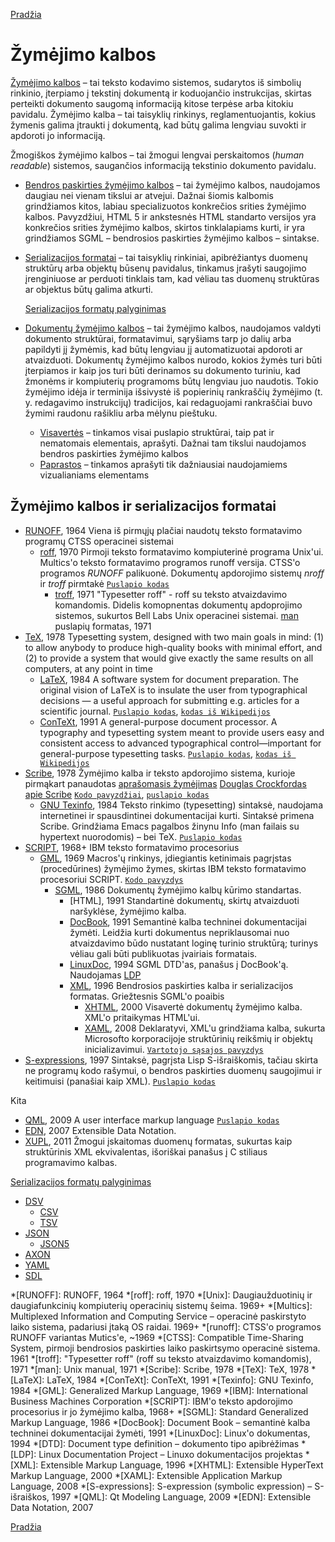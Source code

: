 <!-- markdownlint-disable-next-line MD041 -->
[Pradžia](../index.md)

<style>
    img {
        background-color: white !important;
        height: 1rem;
    }
</style>

# Žymėjimo kalbos

[Žymėjimo kalbos](https://en.wikipedia.org/wiki/Markup_language) – tai teksto kodavimo sistemos, sudarytos iš simbolių rinkinio, įterpiamo į tekstinį dokumentą ir koduojančio instrukcijas, skirtas perteikti dokumento saugomą informaciją kitose terpėse arba kitokiu pavidalu. Žymėjimo kalba – tai taisyklių rinkinys, reglamentuojantis, kokius žymenis galima įtraukti į dokumentą, kad būtų galima lengviau suvokti ir apdoroti jo informaciją.

Žmogiškos žymėjimo kalbos – tai žmogui lengvai perskaitomos (*human readable*) sistemos, saugančios informaciją tekstinio dokumento pavidalu.

* [Bendros paskirties žymėjimo kalbos](https://en.wikipedia.org/wiki/General-purpose_markup_language) – tai žymėjimo kalbos, naudojamos daugiau nei vienam tikslui ar atvejui. Dažnai šiomis kalbomis grindžiamos kitos, labiau specializuotos konkrečios srities žymėjimo kalbos. Pavyzdžiui, HTML 5 ir ankstesnės HTML standarto versijos yra konkrečios srities žymėjimo kalbos, skirtos tinklalapiams kurti, ir yra grindžiamos SGML – bendrosios paskirties žymėjimo kalbos – sintakse.

* [Serializacijos formatai](https://en.wikipedia.org/wiki/Serialization#Serialization_formats) – tai taisyklių rinkiniai, apibrėžiantys duomenų struktūrų arba objektų būsenų pavidalus, tinkamus įrašyti saugojimo įrenginiuose ar perduoti tinklais tam, kad vėliau tas duomenų struktūras ar objektus būtų galima atkurti.
  
    [Serializacijos formatų palyginimas](https://en.wikipedia.org/wiki/Comparison_of_data-serialization_formats)

* [Dokumentų žymėjimo kalbos](https://en.wikipedia.org/wiki/List_of_document_markup_languages) – tai žymėjimo kalbos, naudojamos valdyti dokumento struktūrai, formatavimui, sąryšiams tarp jo dalių arba papildyti jį žymėmis, kad būtų lengviau jį automatizuotai apdoroti ar atvaizduoti. Dokumentų žymėjimo kalbos nurodo, kokios žymės turi būti įterpiamos ir kaip jos turi būti derinamos su dokumento turiniu, kad žmonėms ir kompiuterių programoms būtų lengviau juo naudotis. Tokio žymėjimo idėja ir terminija išsivystė iš popierinių rankraščių žymėjimo (t. y. redagavimo instrukcijų) tradicijos, kai redaguojami rankraščiai buvo žymimi raudonu rašikliu arba mėlynu pieštuku.
  * [Visavertės](index-full.md) – tinkamos visai puslapio struktūrai, taip pat ir nematomais elementais, aprašyti. Dažnai tam tikslui naudojamos bendros paskirties žymėjimo kalbos
  * [Paprastos](index-lightweight.md) – tinkamos aprašyti tik dažniausiai naudojamiems vizualianiams elementams

## Žymėjimo kalbos ir serializacijos formatai

* [RUNOFF][wiki:runoff], 1964
    Viena iš pirmųjų plačiai naudotų teksto formatavimo programų CTSS operacinei sistemai
  * [roff][wiki:roff], 1970
    Pirmoji teksto formatavimo kompiuterinė programa Unix'ui. Multics'o teksto formatavimo programos runoff versija. CTSS'o programos *RUNOFF* palikuonė. Dokumentų apdorojimo sistemų *nroff* ir *troff* pirmtakė
    [`Puslapio kodas`][page:roff]
    * [troff][wiki:troff], 1971
    "Typesetter roff" - roff su teksto atvaizdavimo komandomis. Didelis komopnentas dokumentų apdoprojimo sistemos, sukurtos Bell Labs Unix operacinei sistemai.
    [man][wiki:man] puslapių formatas, 1971
* [TeX][wiki:tex], 1978
    Typesetting system, designed with two main goals in mind: (1) to allow anybody to produce high-quality books with minimal effort, and (2) to provide a system that would give exactly the same results on all computers, at any point in time
  * [LaTeX][wiki:latex], 1984
    A software system for document preparation. The original vision of LaTeX is to insulate the user from typographical decisions — a useful approach for submitting e.g. articles for a scientific journal.
    [`Puslapio kodas`][page:latex], [`kodas iš Wikipedijos`][wiki-page:latex]
  * [ConTeXt][wiki:context], 1991
    A general-purpose document processor. A typography and typesetting system meant to provide users easy and consistent access to advanced typographical control—important for general-purpose typesetting tasks.
    [`Puslapio kodas`][page:context], [`kodas iš Wikipedijos`][wiki-page:context]
* [Scribe][wiki:scribe], 1978
    Žymėjimo kalba ir teksto apdorojimo sistema, kurioje pirmąkart panaudotas [aprašomasis žymėjimas][wiki:descr-markup]
    [Douglas Crockfordas apie Scribe][cite:crock]
    [`Kodo pavyzdžiai`][sample:scribe], [`puslapio kodas`][page:scribe]
  * [GNU Texinfo][wiki:texinfo], 1984
      Teksto rinkimo (typesetting) sintaksė, naudojama internetinei ir spausdintinei dokumentacijai kurti. Sintaksė primena Scribe. Grindžiama Emacs pagalbos žinynu Info (man failais su hypertext nuorodomis) – bei TeX.
      [`Puslapio kodas`][page:texinfo]
* [SCRIPT][wiki:script], 1968+
    IBM teksto formatavimo procesorius
  * [GML][wiki:gml], 1969
      Macros'ų rinkinys, įdiegiantis ketinimais pagrįstas (procedūrines) žymėjimo žymes, skirtas IBM teksto formatavimo procesoriui SCRIPT.
      [`Kodo pavyzdys`][sample:gml]
    * [SGML][wiki:sgml], 1986
        Dokumentų žymėjimo kalbų kūrimo standartas.
      * [HTML], 1991
        Standartinė dokumentų, skirtų atvaizduoti naršyklėse, žymėjimo kalba.
      * [DocBook][wiki:docbook], 1991
        Semantinė kalba techninei dokumentacijai žymėti. Leidžia kurti dokumentus nepriklausomai nuo atvaizdavimo būdo nustatant loginę turinio struktūrą; turinys vėliau gali būti publikuotas įvairiais formatais.
      * [LinuxDoc][wiki:linuxdoc], 1994
        SGML DTD'as, panašus į DocBook'ą. Naudojamas [LDP][wiki:ldp]
      * [XML][wiki:xml], 1996
        Bendrosios paskirties kalba ir serializacijos formatas. Griežtesnis SGML'o poaibis
        * [XHTML][wiki:xhtml], 2000
          Visavertė dokumentų žymėjimo kalba. XML'o pritaikymas HTML'ui.
        * [XAML][wiki:xaml], 2008
          Deklaratyvi, XML'u grindžiama kalba, sukurta Microsofto korporacijoje struktūrinių reikšmių ir objektų inicializavimui.
          [`Vartotojo sąsajos pavyzdys`][ui-sample:xaml]
* [S-expressions][wiki:s-exp], 1997
    Sintaksė, pagrįsta Lisp S-išraiškomis, tačiau skirta ne programų kodo rašymui, o bendros paskirties duomenų saugojimui ir keitimuisi (panašiai kaip XML).
    [`Puslapio kodas`][page:s-exp]

Kita

* [QML][wiki:qml], 2009
    A user interface markup language
    [`Puslapio kodas`][page:qml]
* [EDN][wiki:edn], 2007
    Extensible Data Notation.
* [XUPL][home:xupl], 2011
    Žmogui įskaitomas duomenų formatas, sukurtas kaip struktūrinis XML ekvivalentas, išoriškai panašus į C stiliaus programavimo kalbas.

[Serializacijos formatų palyginimas](https://en.wikipedia.org/wiki/Comparison_of_data-serialization_formats)

* [DSV](https://en.wikipedia.org/wiki/Delimiter-separated_values)
  * [CSV](https://en.wikipedia.org/wiki/Comma-separated_values)
  * [TSV](https://en.wikipedia.org/wiki/Tab-separated_values)
* [JSON](https://www.json.org/json-en.html)
  * [JSON5](https://json5.org/)
* [AXON](https://pyaxon.readthedocs.io/en/latest/)
* [YAML](https://yaml.org/spec/1.2.2/)
* [SDL](https://sdlang.org/)

[cite:crock]: <https://nofluffjuststuff.com/blog/douglas_crockford/2007/06/scribe>
[home:xupl]: <https://github.com/uplang/xupl/wiki>
[page:context]: <page/page-context.md>
[page:latex]: <page/page-latex.md>
[page:qml]: <page/page-qml.md>
[page:roff]: <page/page-roff.md>
[page:s-exp]: <page/page-sexp.md>
[page:scribe]: <page/page-scribe.md>
[page:texinfo]: <page/page-texinfo.md>
[sample:gml]: <misc/sample-gml.md>
[sample:scribe]: <misc/sample-scribe.md>
[ui-sample:xaml]: <data-series/ui-data-xaml.md>
[wiki-page:context]: <page/wiki-context.md>
[wiki-page:latex]: <page/wiki-latex.md>
[wiki:context]: <https://en.wikipedia.org/wiki/ConTeXt>
[wiki:descr-markup]: <https://en.wikipedia.org/wiki/Markup_language#Descriptive_markup>
[wiki:docbook]: <https://en.wikipedia.org/wiki/DocBook>
[wiki:edn]: <https://en.wikipedia.org/wiki/Clojure#Extensible_Data_Notation>
[wiki:gml]: <https://en.wikipedia.org/wiki/IBM_Generalized_Markup_Language>
[wiki:latex]: <https://en.wikipedia.org/wiki/LaTeX>
[wiki:ldp]: <https://en.wikipedia.org/wiki/Linux_Documentation_Project>
[wiki:linuxdoc]: <https://en.wikipedia.org/wiki/LinuxDoc>
[wiki:man]: <https://en.wikipedia.org/wiki/Man_page>
[wiki:qml]: <https://en.wikipedia.org/wiki/QML>
[wiki:roff]: <https://en.wikipedia.org/wiki/Roff_(software)>
[wiki:runoff]: <https://en.wikipedia.org/wiki/TYPSET_and_RUNOFF>
[wiki:s-exp]: <https://en.wikipedia.org/wiki/S-expression>
[wiki:scribe]: <https://en.wikipedia.org/wiki/Scribe_(markup_language)>
[wiki:script]: <https://en.wikipedia.org/wiki/SCRIPT_(markup)>
[wiki:sgml]: <https://en.wikipedia.org/wiki/Standard_Generalized_Markup_Language>
[wiki:tex]: <https://en.wikipedia.org/wiki/Texinfo>
[wiki:texinfo]: <https://en.wikipedia.org/wiki/Texinfo>
[wiki:troff]: <https://en.wikipedia.org/wiki/Roff_(software)>
[wiki:xaml]: <https://en.wikipedia.org/wiki/Extensible_Application_Markup_Language>
[wiki:xhtml]: <https://en.wikipedia.org/wiki/XHTML>
[wiki:xml]: <https://en.wikipedia.org/wiki/XML>

*[RUNOFF]: RUNOFF, 1964
*[roff]: roff, 1970
*[Unix]: Daugiaužduotinių ir daugiafunkcinių kompiuterių operacinių sistemų šeima. 1969+
*[Multics]: Multiplexed Information and Computing Service – operacinė paskirstyto laiko sistema, padariusi įtaką OS raidai. 1969+
*[runoff]: CTSS'o programos RUNOFF variantas Mutics'e, ~1969
*[CTSS]: Compatible Time-Sharing System, pirmoji bendrosios paskirties laiko paskirtsymo operacinė sistema. 1961
*[troff]: "Typesetter roff" (roff su teksto atvaizdavimo komandomis), 1971
*[man]: Unix manual, 1971
*[Scribe]: Scribe, 1978
*[TeX]: TeX, 1978
*[LaTeX]: LaTeX, 1984
*[ConTeXt]: ConTeXt, 1991
*[Texinfo]: GNU Texinfo, 1984
*[GML]: Generalized Markup Language, 1969
*[IBM]: International Business Machines Corporation
*[SCRIPT]: IBM'o teksto apdorojimo procesorius ir jo žymėjimo kalba, 1968+
*[SGML]: Standard Generalized Markup Language, 1986
*[DocBook]: Document Book – semantinė kalba techninei dokumentacijai žymėti, 1991
*[LinuxDoc]: Linux'o dokumentas, 1994
*[DTD]: Document type definition – dokumento tipo apibrėžimas
*[LDP]: Linux Documentation Project – Linuxo dokumentacijos projektas
*[XML]: Extensible Markup Language, 1996
*[XHTML]: Extensible HyperText Markup Language, 2000
*[XAML]: Extensible Application Markup Language, 2008
*[S-expressions]: S-expression (symbolic expression) – S-išraiškos, 1997
*[QML]: Qt Modeling Language, 2009
*[EDN]: Extensible Data Notation, 2007

[Pradžia](../index.md)
